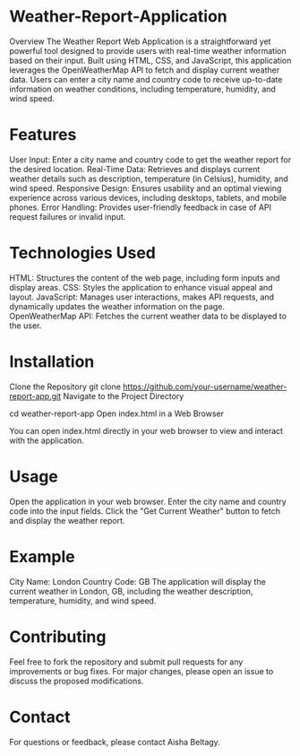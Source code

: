 # Weather-Report-Application

Overview
The Weather Report Web Application is a straightforward yet powerful tool designed to provide users with real-time weather information based on their input. Built using HTML, CSS, and JavaScript, this application leverages the OpenWeatherMap API to fetch and display current weather data. Users can enter a city name and country code to receive up-to-date information on weather conditions, including temperature, humidity, and wind speed.

# Features
User Input: Enter a city name and country code to get the weather report for the desired location.
Real-Time Data: Retrieves and displays current weather details such as description, temperature (in Celsius), humidity, and wind speed.
Responsive Design: Ensures usability and an optimal viewing experience across various devices, including desktops, tablets, and mobile phones.
Error Handling: Provides user-friendly feedback in case of API request failures or invalid input.

# Technologies Used
HTML: Structures the content of the web page, including form inputs and display areas.
CSS: Styles the application to enhance visual appeal and layout.
JavaScript: Manages user interactions, makes API requests, and dynamically updates the weather information on the page.
OpenWeatherMap API: Fetches the current weather data to be displayed to the user.

# Installation
Clone the Repository
git clone https://github.com/your-username/weather-report-app.git
Navigate to the Project Directory

cd weather-report-app
Open index.html in a Web Browser

You can open index.html directly in your web browser to view and interact with the application.

# Usage
Open the application in your web browser.
Enter the city name and country code into the input fields.
Click the "Get Current Weather" button to fetch and display the weather report.

# Example
City Name: London
Country Code: GB
The application will display the current weather in London, GB, including the weather description, temperature, humidity, and wind speed.

# Contributing
Feel free to fork the repository and submit pull requests for any improvements or bug fixes. For major changes, please open an issue to discuss the proposed modifications.

# Contact
For questions or feedback, please contact Aisha Beltagy.

